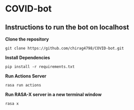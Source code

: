 # COVID-bot

## Instructions to run the bot on localhost

**Clone the repository**
```
git clone https://github.com/chirag4798/COVID-bot.git
```

**Install Dependencies**
```
pip install -r requirements.txt
```

**Run Actions Server**
```
rasa run actions
```

**Run RASA-X server in a new terminal window**
```
rasa x
```
